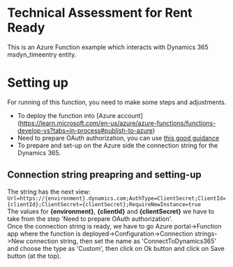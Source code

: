# Technical Assessment for Rent Ready
This is an Azure Function example which interacts with Dynamics 365  msdyn_timeentry entity.

# Setting up
For running of this function, you need to make some steps and adjustments.
- To deploy the function into [Azure account] (https://learn.microsoft.com/en-us/azure/azure-functions/functions-develop-vs?tabs=in-process#publish-to-azure)
- Need to prepare OAuth authorization, you can use [this good guidance](https://optimallogics.com/connect-to-ms-dynamics-365-crm-using-oauth-in-c-sharp/)
- To prepare and set-up on the Azure side the connection string for the Dynamics 365. 

## Connection string preapring and setting-up
The string has the next view:<br />
`Url=https://{environment}.dynamics.com;AuthType=ClientSecret;ClientId={clientId};ClientSecret={clientSecret};RequireNewInstance=true` <br />
The values for **{environment}**, **{clientId}** and **{clientSecret}** we have to take from the step 'Need to prepare OAuth authorization'.<br /> 
Once the connection string is ready, we have to go Azure portal->Function app where the function is deployed->Configuration->Connection strings->New connection string, then set the name as 'ConnectToDynamics365' and choose the type as 'Custom', then click on Ok button and click on Save button (at the top).